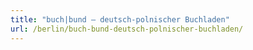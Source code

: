 ```yaml
---
title: "buch|bund – deutsch-polnischer Buchladen"
url: /berlin/buch-bund-deutsch-polnischer-buchladen/
---
```

